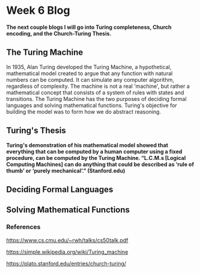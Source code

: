 # Week 6 Blog
**The next couple blogs I will go into Turing completeness, Church encoding, and the Church-Turing Thesis.**
## The Turing Machine
In 1935, Alan Turing developed the Turing Machine, a hypothetical, mathematical model created to argue that any function with natural numbers can be computed. It can simulate any computer algorithm, regardless of complexity. The machine is not a real 'machine', but rather a mathematical concept that consists of a system of rules with states and transitions. The Turing Machine has the two purposes of deciding formal languages and solving mathematical functions. Turing's objective for building the model was to form how we do abstract reasoning.

## Turing's Thesis
**Turing's demonstration of his mathematical model showed that everything that can be computed by a human computer using a fixed procedure, can be computed by the Turing Machine. “L.C.M.s [Logical Computing Machines] can do anything that could be described as ‘rule of thumb’ or ‘purely mechanical’.” (Stanford.edu)**

## Deciding Formal Languages


## Solving Mathematical Functions


### References
https://www.cs.cmu.edu/~rwh/talks/cs50talk.pdf

https://simple.wikipedia.org/wiki/Turing_machine

https://plato.stanford.edu/entries/church-turing/